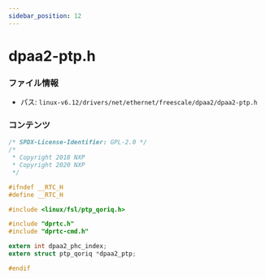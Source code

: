 ```yaml
---
sidebar_position: 12
---
```

# dpaa2-ptp.h

### ファイル情報

- パス: `linux-v6.12/drivers/net/ethernet/freescale/dpaa2/dpaa2-ptp.h`

### コンテンツ

```h
/* SPDX-License-Identifier: GPL-2.0 */
/*
 * Copyright 2018 NXP
 * Copyright 2020 NXP
 */

#ifndef __RTC_H
#define __RTC_H

#include <linux/fsl/ptp_qoriq.h>

#include "dprtc.h"
#include "dprtc-cmd.h"

extern int dpaa2_phc_index;
extern struct ptp_qoriq *dpaa2_ptp;

#endif

```

